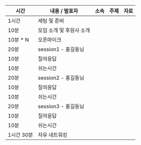 | 시간          | 내용 / 발표자                                                               | 소속       | 주제                          | 자료 |
| ------------- | --------------------------------------------------------------------------- | ---------- | ----------------------------- | ---- |
| 1시간 | 세팅 및 준비                                                                |            |                               |      |
| 10분 | 모임 소개 및 후원사 소개                                                    |            |                               |      |
| 10분 * N| 오픈마이크                                                                  |            |                               |      |
| 20분 | session1 - 홍길동님                         |  |           |      |
| 10분 | 질의응답                                                                    |            |                               |      |
| 10분 | 쉬는시간                                                                    |            |                               |      |
| 20분 | session2 - 홍길동님                         |  |           |      |
| 10분 | 질의응답                                                                    |            |                               |      |
| 10분 | 쉬는시간                                                                    |            |                               |      |
| 20분 | session3 - 홍길동님                         |  |           |      |
| 10분 | 질의응답                                                                    |            |                               |      |
| 10분 | 쉬는시간                                                                    |            |                               |      |
| 1시간 30분 | 자유 네트워킹                                                               |            |                               |      |
